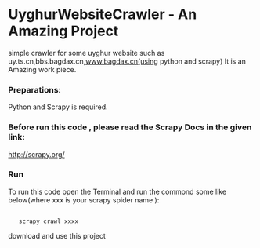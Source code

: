 # UyghurWebsiteCrawler - An Amazing Project
simple crawler for some uyghur website such  as uy.ts.cn,bbs.bagdax.cn,www.bagdax.cn(using python and scrapy)
It is an Amazing work piece.


### Preparations:
Python and Scrapy is required.

### Before run this code , please read the Scrapy Docs in the given link:
http://scrapy.org/

### Run
To run this code open the Terminal and run the commond some like below(where xxx is your scrapy spider name ):


<code>
   scrapy crawl xxxx 
</code>

download and use this project

